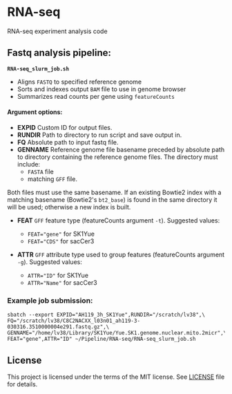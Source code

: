 # RNA-seq
RNA-seq experiment analysis code

## Fastq analysis pipeline:

__`RNA-seq_slurm_job.sh`__

* Aligns `FASTQ` to specified reference genome
* Sorts and indexes output `BAM` file to use in genome browser
* Summarizes read counts per gene using `featureCounts`

#### Argument options:

* __EXPID__     Custom ID for output files.
* __RUNDIR__    Path to directory to run script and save output in.
* __FQ__        Absolute path to input fastq file.
* __GENNAME__   Reference genome file basename preceded by absolute path to directory
                containing the reference genome files. The directory must include:
     * `FASTA` file
     * matching `GFF` file.

Both files must use the same basename. If an existing Bowtie2 index with a matching basename
(Bowtie2's `bt2_base`) is found in the same directory it will be used;
otherwise a new index is built.
* __FEAT__      `GFF` feature type (featureCounts argument `-t`). Suggested values:
     * `FEAT="gene"` for SK1Yue
     * `FEAT="CDS"` for sacCer3

* __ATTR__      `GFF` attribute type used to group features (featureCounts argument `-g`). Suggested values:
     * `ATTR="ID"` for SK1Yue
     * `ATTR="Name"` for sacCer3

### Example job submission:

```
sbatch --export EXPID="AH119_3h_SK1Yue",RUNDIR="/scratch/lv38",\
FQ="/scratch/lv38/C8C2NACXX_l03n01_ah119-3-030316.3510000004e291.fastq.gz",\
GENNAME="/home/lv38/Library/SK1Yue/Yue.SK1.genome.nuclear.mito.2micr",\
FEAT="gene",ATTR="ID" ~/Pipeline/RNA-seq/RNA-seq_slurm_job.sh
```

## License
This project is licensed under the terms of the MIT license. See [LICENSE](LICENSE) file for details.
